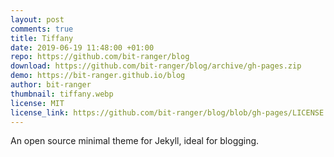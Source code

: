 ```yaml
---
layout: post
comments: true
title: Tiffany
date: 2019-06-19 11:48:00 +01:00
repo: https://github.com/bit-ranger/blog
download: https://github.com/bit-ranger/blog/archive/gh-pages.zip
demo: https://bit-ranger.github.io/blog
author: bit-ranger
thumbnail: tiffany.webp
license: MIT
license_link: https://github.com/bit-ranger/blog/blob/gh-pages/LICENSE
---
```


An open source minimal theme for Jekyll, ideal for blogging.
